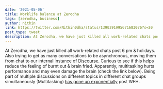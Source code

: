 ```yaml
---
date: '2021-05-06'
title: Worklife balance at Zerodha
tags: [zerodha, business]
author: nithin
link: https://twitter.com/Nithin0dha/status/1390291995671683076?s=20
post_type: tweet
description: At Zerodha, we have just killed all work-related chats post 6 pm & holidays. Also trying to get as many conversations to be asynchronous...
---
```


At Zerodha, we have just killed all work-related chats post 6 pm & holidays. Also trying to get as many conversations to be asynchronous, moving them from chat to our internal instance of [Discourse](http://discourse.com). Curious to see if this helps reduce the feeling of burnt out & brain fried. Apparently, multitasking hurts performance and may even damage the brain (check the link below). Being part of multiple discussions on different topics in different chat groups simultaneously (Multitasking) [has gone up exponentially](https://news.ycombinator.com/item?id=27042151) post WFH.

